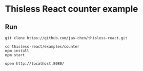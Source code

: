 # Thisless React counter example

## Run
```
git clone https://github.com/jas-chen/thisless-react.git

cd thisless-react/examples/counter
npm install
npm start

open http://localhost:8080/
```
